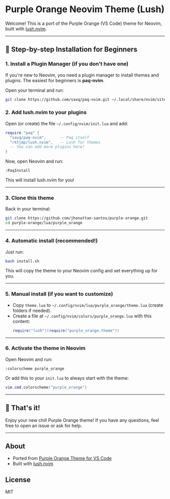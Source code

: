 # Purple Orange Neovim Theme (Lush)

Welcome! This is a port of the Purple Orange (VS Code) theme for Neovim, built with [lush.nvim](https://github.com/rktjmp/lush.nvim).

---

## 🚀 Step-by-step Installation for Beginners

### 1. Install a Plugin Manager (if you don't have one)

If you're new to Neovim, you need a plugin manager to install themes and plugins. The easiest for beginners is **paq-nvim**.

Open your terminal and run:

```sh
git clone https://github.com/savq/paq-nvim.git ~/.local/share/nvim/site/pack/paqs/start/paq-nvim
```

### 2. Add lush.nvim to your plugins

Open (or create) the file `~/.config/nvim/init.lua` and add:

```lua
require "paq" {
  "savq/paq-nvim",      -- Paq itself
  "rktjmp/lush.nvim",   -- Lush for themes
  -- You can add more plugins here!
}
```

Now, open Neovim and run:

```
:PaqInstall
```

This will install lush.nvim for you!

---

### 3. Clone this theme

Back in your terminal:

```sh
git clone https://github.com/jhonattan-santos/purple-orange.git
cd purple-orange/lua/purple_orange
```

---

### 4. Automatic install (recommended!)

Just run:

```sh
bash install.sh
```

This will copy the theme to your Neovim config and set everything up for you.

---

### 5. Manual install (if you want to customize)

- Copy `theme.lua` to `~/.config/nvim/lua/purple_orange/theme.lua` (create folders if needed).
- Create a file at `~/.config/nvim/colors/purple_orange.lua` with this content:
  ```lua
  require("lush")(require("purple_orange.theme"))
  ```

---

### 6. Activate the theme in Neovim

Open Neovim and run:

```
:colorscheme purple_orange
```

Or add this to your `init.lua` to always start with the theme:

```lua
vim.cmd.colorscheme("purple_orange")
```

---

## 🎉 That's it!

Enjoy your new chill Purple Orange theme! If you have any questions, feel free to open an issue or ask for help.

---

## About

- Ported from [Purple Orange Theme for VS Code](https://github.com/jhonattan-santos/purple-orange)
- Built with [lush.nvim](https://github.com/rktjmp/lush.nvim)

## License

MIT
